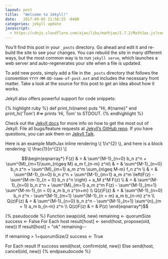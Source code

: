```yaml
---
layout: post
title:  "Welcome to Jekyll!"
date:   2017-09-05 21:56:25 -0400
categories: jekyll update
javascript:
  - https://cdnjs.cloudflare.com/ajax/libs/mathjax/2.7.2/MathJax.js?config=TeX-AMS-MML_HTMLorMML
---
```


You’ll find this post in your `_posts` directory. Go ahead and edit it and re-build the site to see your changes. You can rebuild the site in many different ways, but the most common way is to run `jekyll serve`, which launches a web server and auto-regenerates your site when a file is updated.

To add new posts, simply add a file in the `_posts` directory that follows the convention `YYYY-MM-DD-name-of-post.ext` and includes the necessary front matter. Take a look at the source for this post to get an idea about how it works.

Jekyll also offers powerful support for code snippets:

{% highlight ruby %}
def print_hi(name)
  puts "Hi, #{name}"
end
print_hi('Tom')
#=> prints 'Hi, Tom' to STDOUT.
{% endhighlight %}


Check out the [Jekyll docs][jekyll-docs] for more info on how to get the most out of Jekyll. File all bugs/feature requests at [Jekyll’s GitHub repo][jekyll-gh]. If you have questions, you can ask them on [Jekyll Talk][jekyll-talk].

Here is an example MathJax inline rendering \\( 1/x^{2} \\), and here is a block rendering:
\\[ \frac{1}{n^{2}} \\]

$$\begin{eqnarray*}
    F(z) & = & \sum^{M-1}_{n=0} b_n z^n + \sum^{M}_{m=1}\sum_{n\geq M} a_m f_{n-m} z^n\\
    & = & \sum^{M-1}_{n=0} b_n z^n + \sum^{M}_{m=1} a_m z^m \sum_{n\geq M-m} f_n z^n \\
    & = & \sum^{M-1}_{n=0} b_n z^n + \sum^{M-1}_{m=1} a_m z^m \left(F(z)  - \sum^{M-m-1}_{n = 0} b_n z^n \right) + a_M z^M F(z) \\
    & = & \sum^{M-1}_{n=0} b_n z^n + \sum^{M}_{m=1} a_m z^m F(z) - \sum^{M-1}_{m=1} \sum^{M-m-1}_{n = 0} a_m b_n z^{n+m} \\
    Q(z)F(z) & = & \sum^{M-1}_{n=0} b_n z^n - \sum^{M-1}_{m=1} \sum^{M-1}_{n = m} a_m b_{n-m} z^n \\
    Q(z)F(z) & = & \sum^{M-1}_{n=0} b_n z^n - \sum^{M-1}_{n=1} \sum^{n}_{m = 1} a_m b_{n-m} z^n \\
    Q(z)F(z) & = & P(z)
\end{eqnarray*}$$

{% pseudocode %}
Function swap(old, new)
  remaining <- quorumSize
  success <- False
  For Each host
    result[host] <- send(host, propose(old, new))
    If result[host] = "ok"
      remaining--

  If remaining > 1+quorumSize/2
    success <- True

  For Each result
    If success
      send(host, confirm(old, new))
    Else
      send(host, cancel(old, new))
{% endpseudocode %}

[jekyll-docs]: https://jekyllrb.com/docs/home
[jekyll-gh]:   https://github.com/jekyll/jekyll
[jekyll-talk]: https://talk.jekyllrb.com/
